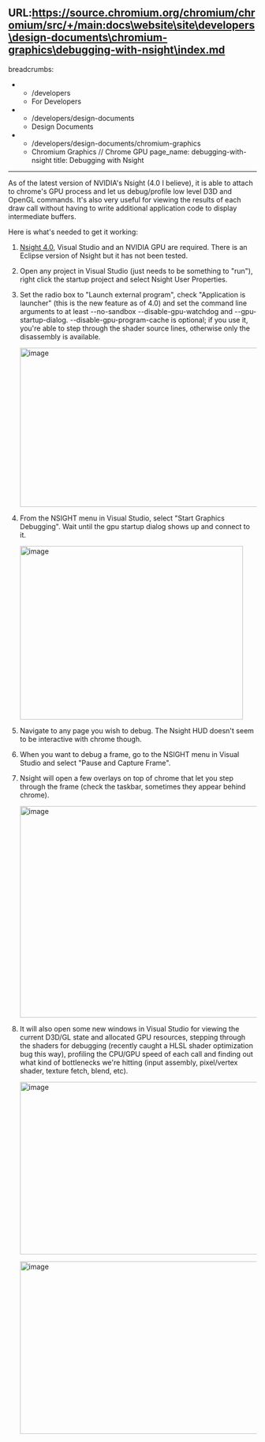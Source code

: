 URL:https://source.chromium.org/chromium/chromium/src/+/main:docs\website\site\developers\design-documents\chromium-graphics\debugging-with-nsight\index.md
---
breadcrumbs:
- - /developers
  - For Developers
- - /developers/design-documents
  - Design Documents
- - /developers/design-documents/chromium-graphics
  - Chromium Graphics // Chrome GPU
page_name: debugging-with-nsight
title: Debugging with Nsight
---

As of the latest version of NVIDIA's Nsight (4.0 I believe), it is able to
attach to chrome's GPU process and let us debug/profile low level D3D and OpenGL
commands. It's also very useful for viewing the results of each draw call
without having to write additional application code to display intermediate
buffers.

Here is what's needed to get it working:

1.  [Nsight
            4.0](https://developer.nvidia.com/nsight-visual-studio-edition-downloads),
            Visual Studio and an NVIDIA GPU are required. There is an Eclipse
            version of Nsight but it has not been tested.
2.  Open any project in Visual Studio (just needs to be something to
            "run"), right click the startup project and select Nsight User
            Properties.
3.  Set the radio box to "Launch external program", check "Application
            is launcher" (this is the new feature as of 4.0) and set the command
            line arguments to at least --no-sandbox --disable-gpu-watchdog and
            --gpu-startup-dialog. --disable-gpu-program-cache is optional; if
            you use it, you're able to step through the shader source lines,
            otherwise only the disassembly is available.

    <img alt="image"
    src="https://ci6.googleusercontent.com/proxy/jZJ71Lb27tnACe7IEAzXJ1a5rrZjrAUFCniEVTbOGdZz3BzTeM0VRFze7sjkQ0pRHH_KJQ=s0-d-e1-ft#http://i.imgur.com/D8hV6un.png"
    height=322 width=562>

4.  From the NSIGHT menu in Visual Studio, select "Start Graphics
            Debugging". Wait until the gpu startup dialog shows up and connect
            to it.

    <img alt="image"
    src="https://ci6.googleusercontent.com/proxy/4fRaW0RTY8vzLezZMO6Tc0ufCjuvSSghj_N1051mvZNYjXb-fZ-W3McdrIpjt4Kcvr2gSA=s0-d-e1-ft#http://i.imgur.com/LZYlkk5.png"
    height=351 width=452>

5.  Navigate to any page you wish to debug. The Nsight HUD doesn't seem
            to be interactive with chrome though.
6.  When you want to debug a frame, go to the NSIGHT menu in Visual
            Studio and select "Pause and Capture Frame".
7.  Nsight will open a few overlays on top of chrome that let you step
            through the frame (check the taskbar, sometimes they appear behind
            chrome).

    <img alt="image"
    src="https://ci3.googleusercontent.com/proxy/sxy8xsEEHBWhzuFw_sEELFGPS9GxGqfD0Jq1jecBvQRYHNVRgaN26PeC6ZNyfoGZO_9kqg=s0-d-e1-ft#http://i.imgur.com/mgDSIf7.png"
    height=428 width=562>

8.  It will also open some new windows in Visual Studio for viewing the
            current D3D/GL state and allocated GPU resources, stepping through
            the shaders for debugging (recently caught a HLSL shader
            optimization bug this way), profiling the CPU/GPU speed of each call
            and finding out what kind of bottlenecks we're hitting (input
            assembly, pixel/vertex shader, texture fetch, blend, etc).

    <img alt="image"
    src="https://ci6.googleusercontent.com/proxy/Nhac3PCOnqwlM15eSjq9VIFWbGjF-Yt4nCUNmLAnqn35jV3U6a00nCeUktAMGeHAe7Pm4Q=s0-d-e1-ft#http://i.imgur.com/9l1sepp.png"
    height=349 width=562>

    <img alt="image"
    src="https://ci4.googleusercontent.com/proxy/oIUtpj1ylzdDBIBFlJHfq7QhHXmZjlA16pl7wTEEJux7IEeYbi4rU0TDqkDK0yzY2yzbHA=s0-d-e1-ft#http://i.imgur.com/0BN5YDv.png"
    height=349 width=562>

